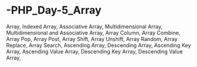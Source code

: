 # -PHP_Day-5_Array
Array, Indexed Array, Associative Array, Multidimensional Array, Multidimensional and Associative Array, Array Column, Array Combine, Array Pop, Array Post, Array Shift, Array Unshift, Array Random, Array Replace, Array Search, Ascending Array, Descending Array, Ascending Key Array, Ascending Value Array, Descending Key Array, Descending Value Array, 

